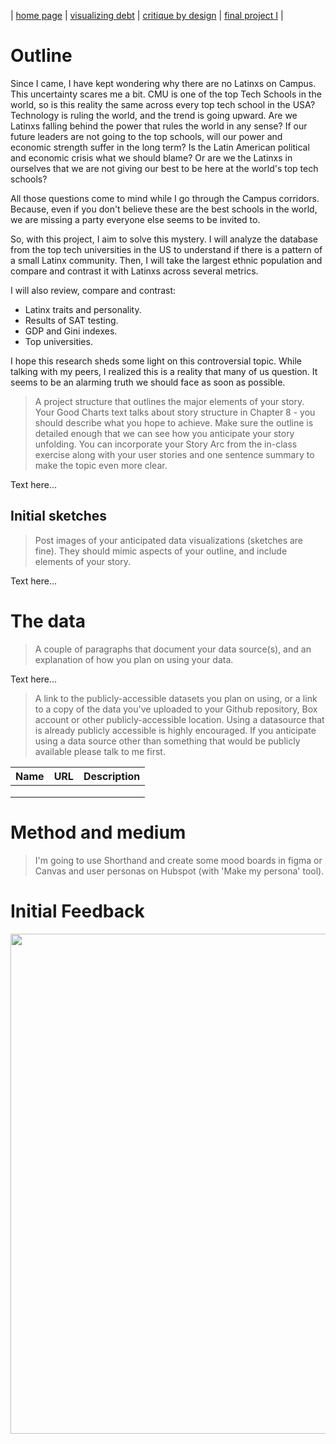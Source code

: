 | [home page](README.md) | [visualizing debt](government-debt.md) | [critique by design](critique-by-design.md) | [final project I](final-part1) |

# Outline

Since I came, I have kept wondering why there are no Latinxs on Campus. This uncertainty scares me a bit. CMU is one of the top Tech Schools in the world, so is this reality the same across every top tech school in the USA? Technology is ruling the world, and the trend is going upward. Are we Latinxs falling behind the power that rules the world in any sense? If our future leaders are not going to the top schools, will our power and economic strength suffer in the long term? Is the Latin American political and economic crisis what we should blame? Or are we the Latinxs in ourselves that we are not giving our best to be here at the world's top tech schools?

All those questions come to mind while I go through the Campus corridors. Because, even if you don't believe these are the best schools in the world, we are missing a party everyone else seems to be invited to.

So, with this project, I aim to solve this mystery. I will analyze the database from the top tech universities in the US to understand if there is a pattern of a small Latinx community. Then, I will take the largest ethnic population and compare and contrast it with Latinxs across several metrics.

I will also review, compare and contrast:
* Latinx traits and personality. 
* Results of SAT testing.
* GDP and Gini indexes.
* Top universities.

I hope this research sheds some light on this controversial topic. While talking with my peers, I realized this is a reality that many of us question. It seems to be an alarming truth we should face as soon as possible.

> A project structure that outlines the major elements of your story.  Your Good Charts text talks about story structure in Chapter 8 - you should describe what you hope to achieve.  Make sure the outline is detailed enough that we can see how you anticipate your story unfolding.  You can incorporate your Story Arc from the in-class exercise along with your user stories and one sentence summary to make the topic even more clear. 

Text here...

## Initial sketches
> Post images of your anticipated data visualizations (sketches are fine). They should mimic aspects of your outline, and include elements of your story.  

Text here...

# The data
> A couple of paragraphs that document your data source(s), and an explanation of how you plan on using your data. 

Text here...

> A link to the publicly-accessible datasets you plan on using, or a link to a copy of the data you've uploaded to your Github repository, Box account or other publicly-accessible location. Using a datasource that is already publicly accessible is highly encouraged.  If you anticipate using a data source other than something that would be publicly available please talk to me first. 

| Name | URL | Description |
|------|-----|-------------|
|      |     |             |
|      |     |             |
|      |     |             |

# Method and medium
> I'm going to use Shorthand and create some mood boards in figma or Canvas and user personas on Hubspot (with 'Make my persona' tool).

# Initial Feedback

<img src="docs/assets/initial-feedback-part-1.png" width="800px">
